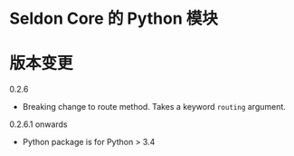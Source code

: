 # Seldon Core 的 Python 模块

# 版本变更

0.2.6

  * Breaking change to route method. Takes a keyword `routing` argument.

0.2.6.1 onwards

  * Python package is for Python > 3.4


